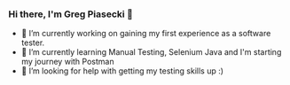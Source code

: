 ### Hi there, I'm Greg Piasecki 👋


- 🔭 I’m currently working on gaining my first experience as a software tester.
- 🌱 I’m currently learning Manual Testing, Selenium Java and I'm starting my journey with Postman
- 🤔 I’m looking for help with getting my testing skills up :)
<!--- 💬 Ask me about 
- 📫 How to reach me:
- 😄 Pronouns: ...
- ⚡ Fun fact: ...
-->

